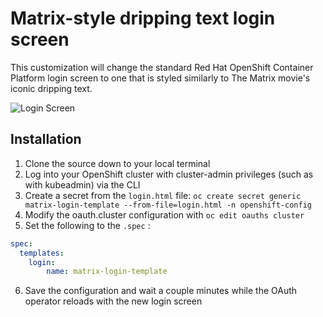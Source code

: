# Matrix-style dripping text login screen

This customization will change the standard Red Hat OpenShift Container Platform login screen to one that is styled similarly to The Matrix movie's iconic dripping text.

![Login Screen](matrix-login.gif)

## Installation

1. Clone the source down to your local terminal
2. Log into your OpenShift cluster with cluster-admin privileges (such as with kubeadmin) via the CLI
3. Create a secret from the `login.html` file: `oc create secret generic matrix-login-template --from-file=login.html -n openshift-config`
4. Modify the oauth.cluster configuration with `oc edit oauths cluster`
5. Set the following to the `.spec` :

```yaml
spec:
  templates:
    login:
        name: matrix-login-template
```

6. Save the configuration and wait a couple minutes while the OAuth operator reloads with the new login screen
